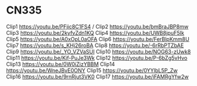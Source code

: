 # CN335
Clip1 https://youtu.be/PFjic8C1FS4 /
Clip2 https://youtu.be/bmBraJBP8mw 
Clip3 https://youtu.be/2kyfvZdn1KQ 
Clip4 https://youtu.be/UWB8jpuF5Ik 
Clip5 https://youtu.be/A0xOpL0aOFA 
Clip6 https://youtu.be/FerBlpKmm8U 
Clip7 https://youtu.be/s_KHj26roBA 
Clip8 https://youtu.be/-6rRbPTZbAE 
Clip9 https://youtu.be/_YO_VZVaSUI 
Clip10 https://youtu.be/NOG63-zUwk8 
Clip11 https://youtu.be/Kjf-PuJe3Wk 
Clip12 https://youtu.be/P-6bZg5vHvo 
Clip13 https://youtu.be/0W0iZizYBBM 
Clip14 https://youtu.be/WneJBvE0ONY 
Clip15 https://youtu.be/0YYlbL5P_Zw 
Clip16 https://youtu.be/9rnRjut3VK0 
Clip17 https://youtu.be/iFAMRgYfw2w 
